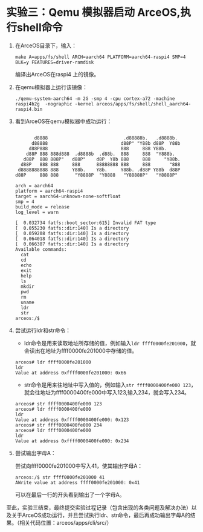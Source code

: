 # 实验三：Qemu 模拟器启动 ArceOS,执行shell命令

1. 在ArceOS目录下，输入：
   
   ```shell
   make A=apps/fs/shell ARCH=aarch64 PLATFORM=aarch64-raspi4 SMP=4 BLK=y FEATURES=driver-ramdisk
   ```

   编译出ArceOS在raspi4 上的镜像。

2. 在qemu模拟器上运行该镜像：

   ```shell
   ./qemu-system-aarch64 -m 2G -smp 4 -cpu cortex-a72 -machine raspi4b2g  -nographic -kernel arceos/apps/fs/shell/shell_aarch64-raspi4.bin
   ```

3. 看到ArceOS在qemu模拟器中成功运行：
   
   ```shell

          d8888                            .d88888b.   .d8888b.
         d88888                           d88P" "Y88b d88P  Y88b
        d88P888                           888     888 Y88b.
       d88P 888 888d888  .d8888b  .d88b.  888     888  "Y888b.
      d88P  888 888P"   d88P"    d8P  Y8b 888     888     "Y88b.
     d88P   888 888     888      88888888 888     888       "888
    d8888888888 888     Y88b.    Y8b.     Y88b. .d88P Y88b  d88P
   d88P     888 888      "Y8888P  "Y8888   "Y88888P"   "Y8888P"

   arch = aarch64
   platform = aarch64-raspi4
   target = aarch64-unknown-none-softfloat
   smp = 4
   build_mode = release
   log_level = warn
   
   [  0.032734 fatfs::boot_sector:615] Invalid FAT type
   [  0.055230 fatfs::dir:140] Is a directory
   [  0.059208 fatfs::dir:140] Is a directory
   [  0.064018 fatfs::dir:140] Is a directory
   [  0.066387 fatfs::dir:140] Is a directory
   Available commands:
     cat
     cd
     echo
     exit
     help
     ls
     mkdir
     pwd
     rm
     uname
     ldr
     str
   arceos:/$
   ```


4. 尝试运行ldr和str命令：
   
   * ldr命令是用来读取地址所存储的值，例如输入`ldr ffff0000fe201000`，就会读出在地址为ffff0000fe201000中存储的值。

   ```shell
   arceos# ldr ffff0000fe201000
   ldr
   Value at address 0xffff0000fe201000: 0x66
   ```

   * str命令是用来往地址中写入值的，例如输入`str ffff0000400fe000 123`，就会往地址为ffff0000400fe000中写入123,输入234，就会写入234。

   ```shell
   arceos# str ffff0000400fe000 123
   arceos# ldr ffff0000400fe000
   ldr
   Value at address 0xffff0000400fe000: 0x123
   arceos# str ffff0000400fe000 234
   arceos# ldr ffff0000400fe000
   ldr
   Value at address 0xffff0000400fe000: 0x234
   ```

5. 尝试输出字母A：

   尝试向ffff0000fe201000中写入41，使其输出字母A：
   ```shelll
   arceos:/$ str ffff0000fe201000 41
   AWrite value at address ffff0000fe201000: 0x41
   ```

   可以在最后一行的开头看到输出了一个字母A。

至此，实验三结束，最终提交实验过程记录（包含出现的各类问题及解决办法）以及关于ArceOS成功运行，并且尝试执行ldr、str命令，最后再成功输出字母A的结果。（相关代码位置：arceos/apps/cli/src/）

   

   





